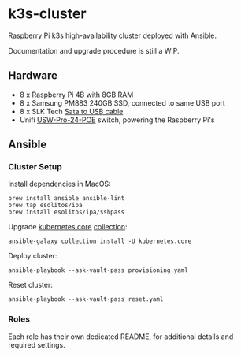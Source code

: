 # k3s-cluster

Raspberry Pi k3s high-availability cluster deployed with Ansible.

Documentation and upgrade procedure is still a WIP.

## Hardware

- 8 x Raspberry Pi 4B with 8GB RAM
- 8 x Samsung PM883 240GB SSD, connected to same USB port
- 8 x SLK Tech [Sata to USB cable](https://www.amazon.com/gp/product/B07S9CKV7X/)
- Unifi [USW-Pro-24-POE](https://store.ui.com/us/en/collections/unifi-switching-pro-power-over-ethernet/products/usw-pro-24-poe) switch, powering the Raspberry Pi's

## Ansible

### Cluster Setup

Install dependencies in MacOS:

```shell
brew install ansible ansible-lint
brew tap esolitos/ipa
brew install esolitos/ipa/sshpass
```

Upgrade [kubernetes.core](https://github.com/ansible-collections/kubernetes.core/blob/main/docs/kubernetes.core.helm_module.rst) [collection](https://docs.ansible.com/ansible/latest/collections_guide/collections_installing.html):

```shell
ansible-galaxy collection install -U kubernetes.core
```

Deploy cluster:

```shell
ansible-playbook --ask-vault-pass provisioning.yaml
```

Reset cluster:

```shell
ansible-playbook --ask-vault-pass reset.yaml
```

### Roles

Each role has their own dedicated README, for additional details and required settings.
